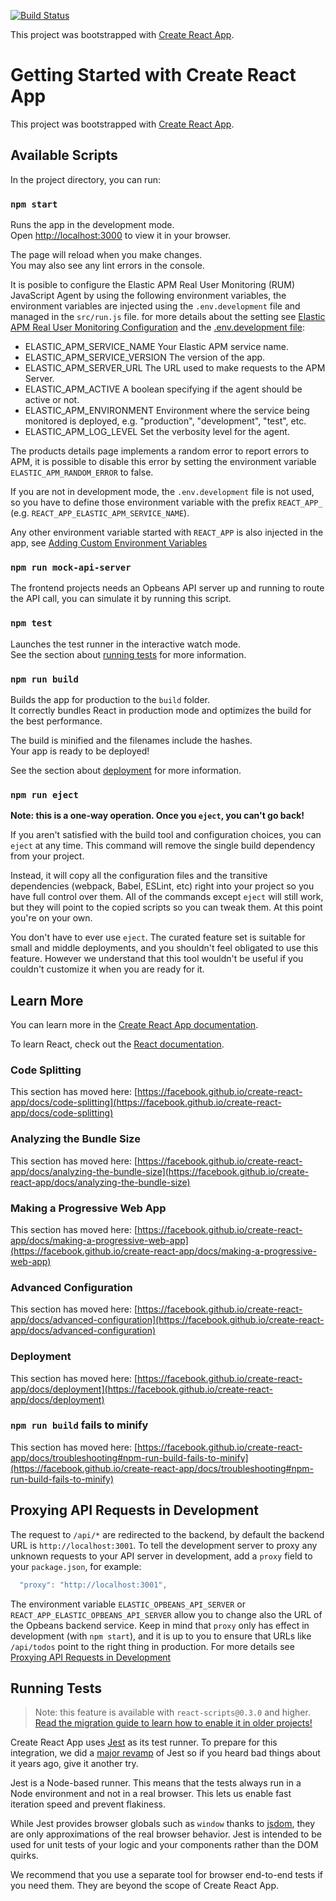 [![Build Status](https://github.com/elastic/opbeans-frontend/actions/workflows/test.yml/badge.svg)](https://github.com/elastic/opbeans-frontend/actions/workflows/test.yml)

This project was bootstrapped with [Create React App](https://github.com/facebookincubator/create-react-app).

# Getting Started with Create React App

This project was bootstrapped with [Create React App](https://github.com/facebook/create-react-app).

## Available Scripts

In the project directory, you can run:

### `npm start`

Runs the app in the development mode.\
Open [http://localhost:3000](http://localhost:3000) to view it in your browser.

The page will reload when you make changes.\
You may also see any lint errors in the console.

It is posible to configure the Elastic APM Real User Monitoring (RUM) JavaScript Agent by using the following environment variables,
the environment variables are injected using the `.env.development` file and managed in the `src/run.js` file.
for more details about the setting see [Elastic APM Real User Monitoring Configuration](https://www.elastic.co/guide/en/apm/agent/rum-js/master/configuration.html) and the [.env.development file](.env.development):

* ELASTIC_APM_SERVICE_NAME Your Elastic APM service name.
* ELASTIC_APM_SERVICE_VERSION The version of the app.
* ELASTIC_APM_SERVER_URL The URL used to make requests to the APM Server.
* ELASTIC_APM_ACTIVE A boolean specifying if the agent should be active or not.
* ELASTIC_APM_ENVIRONMENT Environment where the service being monitored is deployed, e.g. "production", "development", "test", etc.
* ELASTIC_APM_LOG_LEVEL Set the verbosity level for the agent.

The products details page implements a random error to report errors to APM, it is possible to disable this error by setting the environment variable `ELASTIC_APM_RANDOM_ERROR` to false.

If you are not in development mode, the `.env.development` file is not used, so you have to define those environment variable with the prefix `REACT_APP_` (e.g. `REACT_APP_ELASTIC_APM_SERVICE_NAME`).

Any other environment variable started with `REACT_APP` is also injected in the app, see [Adding Custom Environment Variables](https://github.com/facebook/create-react-app/blob/main/docusaurus/docs/adding-custom-environment-variables.md)

### `npm run mock-api-server`

The frontend projects needs an Opbeans API server up and running to route the API call, you can simulate it by running this script.

### `npm test`

Launches the test runner in the interactive watch mode.\
See the section about [running tests](https://facebook.github.io/create-react-app/docs/running-tests) for more information.

### `npm run build`

Builds the app for production to the `build` folder.\
It correctly bundles React in production mode and optimizes the build for the best performance.

The build is minified and the filenames include the hashes.\
Your app is ready to be deployed!

See the section about [deployment](https://facebook.github.io/create-react-app/docs/deployment) for more information.

### `npm run eject`

**Note: this is a one-way operation. Once you `eject`, you can't go back!**

If you aren't satisfied with the build tool and configuration choices, you can `eject` at any time. This command will remove the single build dependency from your project.

Instead, it will copy all the configuration files and the transitive dependencies (webpack, Babel, ESLint, etc) right into your project so you have full control over them. All of the commands except `eject` will still work, but they will point to the copied scripts so you can tweak them. At this point you're on your own.

You don't have to ever use `eject`. The curated feature set is suitable for small and middle deployments, and you shouldn't feel obligated to use this feature. However we understand that this tool wouldn't be useful if you couldn't customize it when you are ready for it.

## Learn More

You can learn more in the [Create React App documentation](https://facebook.github.io/create-react-app/docs/getting-started).

To learn React, check out the [React documentation](https://reactjs.org/).

### Code Splitting

This section has moved here: [https://facebook.github.io/create-react-app/docs/code-splitting](https://facebook.github.io/create-react-app/docs/code-splitting)

### Analyzing the Bundle Size

This section has moved here: [https://facebook.github.io/create-react-app/docs/analyzing-the-bundle-size](https://facebook.github.io/create-react-app/docs/analyzing-the-bundle-size)

### Making a Progressive Web App

This section has moved here: [https://facebook.github.io/create-react-app/docs/making-a-progressive-web-app](https://facebook.github.io/create-react-app/docs/making-a-progressive-web-app)

### Advanced Configuration

This section has moved here: [https://facebook.github.io/create-react-app/docs/advanced-configuration](https://facebook.github.io/create-react-app/docs/advanced-configuration)

### Deployment

This section has moved here: [https://facebook.github.io/create-react-app/docs/deployment](https://facebook.github.io/create-react-app/docs/deployment)

### `npm run build` fails to minify

This section has moved here: [https://facebook.github.io/create-react-app/docs/troubleshooting#npm-run-build-fails-to-minify](https://facebook.github.io/create-react-app/docs/troubleshooting#npm-run-build-fails-to-minify)

## Proxying API Requests in Development

The request to `/api/*` are redirected to the backend, by default the backend URL is `http://localhost:3001`.
To tell the development server to proxy any unknown requests to your API server in development, add a `proxy` field to your `package.json`, for example:

```js
  "proxy": "http://localhost:3001",
```

The environment variable `ELASTIC_OPBEANS_API_SERVER` or `REACT_APP_ELASTIC_OPBEANS_API_SERVER` allow you to change also the URL of the Opbeans backend service.
Keep in mind that `proxy` only has effect in development (with `npm start`), and it is up to you to ensure that URLs like `/api/todos` point to the right thing in production.
For more details see [Proxying API Requests in Development](https://github.com/facebook/create-react-app/blob/main/docusaurus/docs/proxying-api-requests-in-development.md)

## Running Tests

>Note: this feature is available with `react-scripts@0.3.0` and higher.<br>
>[Read the migration guide to learn how to enable it in older projects!](https://github.com/facebookincubator/create-react-app/blob/master/CHANGELOG.md#migrating-from-023-to-030)

Create React App uses [Jest](https://facebook.github.io/jest/) as its test runner. To prepare for this integration, we did a [major revamp](https://facebook.github.io/jest/blog/2016/09/01/jest-15.html) of Jest so if you heard bad things about it years ago, give it another try.

Jest is a Node-based runner. This means that the tests always run in a Node environment and not in a real browser. This lets us enable fast iteration speed and prevent flakiness.

While Jest provides browser globals such as `window` thanks to [jsdom](https://github.com/tmpvar/jsdom), they are only approximations of the real browser behavior. Jest is intended to be used for unit tests of your logic and your components rather than the DOM quirks.

We recommend that you use a separate tool for browser end-to-end tests if you need them. They are beyond the scope of Create React App.
